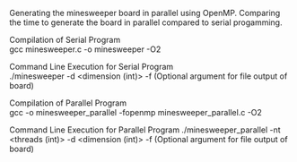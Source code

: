 Generating the minesweeper board in parallel using OpenMP. Comparing the time to generate the board in parallel compared to serial progamming.

Compilation of Serial Program  
gcc minesweeper.c -o minesweeper -O2  

Command Line Execution for Serial Program  
./minesweeper -d <dimension (int)> -f (Optional argument for file output of board)  

Compilation of Parallel Program  
gcc -o minesweeper_parallel -fopenmp minesweeper_parallel.c -O2  

Command Line Execution for Parallel Program
./minesweeper_parallel -nt <threads (int)> -d <dimension (int)> -f (Optional argument for file
output of board)  
